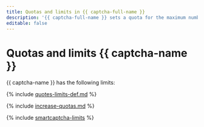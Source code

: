 ```yaml
---
title: Quotas and limits in {{ captcha-full-name }}
description: '{{ captcha-full-name }} sets a quota for the maximum number of CAPTCHAs per cloud. For more information about the service restrictions, read this article.'
editable: false
---
```


# Quotas and limits {{ captcha-name }}

{{ captcha-name }} has the following limits:

{% include [quotes-limits-def.md](../../_includes/quotes-limits-def.md) %}

{% include [increase-quotas.md](../../_includes/increase-quotas.md) %}

{% include [smartcaptcha-limits](../../_includes/smartcaptcha-limits.md) %}